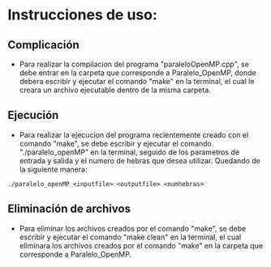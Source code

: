 # Instrucciones de uso:

## Complicación
* Para realizar la compilacion del programa "paraleloOpenMP.cpp", se debe entrar en la carpeta que corresponde a Paralelo_OpenMP, donde debera escribir y ejecutar el comando "make" en la terminal, el cual le creara un archivo ejecutable dentro de la misma carpeta.

## Ejecución
* Para realizar la ejecucion del programa recientemente creado con el comando "make", se debe escribir y ejecutar el comando "./paralelo_openMP" en la terminal, seguido de los parametros de entrada y salida y el numero de hebras que desea utilizar. Quedando de la siguiente manera:
```
./paralelo_openMP <inputfile> <outputfile> <numhebras>
```

## Eliminación de archivos
* Para eliminar los archivos creados por el comando "make", se debe escribir y ejecutar el comando "make clean" en la terminal, el cual eliminara los archivos creados por el comando "make" en la carpeta que corresponde a Paralelo_OpenMP.